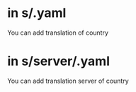 # in s/<lang>.yaml
You can add translation of country 
# in s/server/<lang>.yaml
You can add translation server of country 
